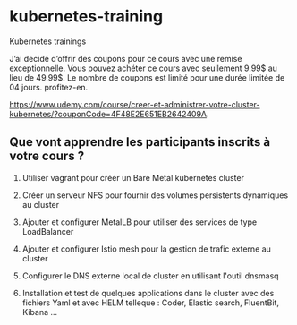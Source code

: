 # kubernetes-training
Kubernetes trainings

J’ai decidé d’offrir des coupons  pour ce cours avec une remise exceptionnelle. Vous pouvez achéter ce cours avec seullement 9.99$ au lieu de 49.99$.
Le nombre de coupons est limité pour une durée limitée de 04 jours. profitez-en.

https://www.udemy.com/course/creer-et-administrer-votre-cluster-kubernetes/?couponCode=4F48E2E651EB2642409A.

## Que vont apprendre les participants inscrits à votre cours ? ##

1. Utiliser vagrant pour créer un Bare Metal kubernetes  cluster

2. Créer un serveur NFS pour fournir des volumes persistents dynamiques  au cluster

3. Ajouter et configurer MetalLB  pour utiliser des services de type LoadBalancer

4. Ajouter et configurer Istio mesh pour la gestion de  trafic externe au cluster

5. Configurer le DNS externe local de cluster en utilisant l'outil dnsmasq

6. Installation et test de quelques applications dans le cluster avec des fichiers Yaml et avec HELM telleque : Coder, Elastic search, FluentBit, Kibana ...
